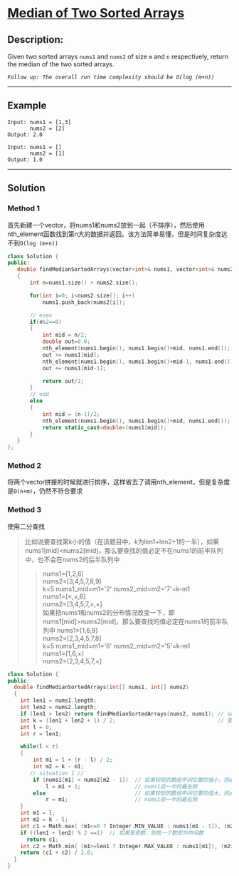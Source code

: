 # [Median of Two Sorted Arrays](https://leetcode.com/problems/median-of-two-sorted-arrays/)

## Description:
Given two sorted arrays `nums1` and `nums2` of size `m` and `n` respectively, return the median of the two sorted arrays.

*`Follow up: The overall run time complexity should be O(log (m+n))`*

 ---
 ## Example
 ```
 Input: nums1 = [1,3]
        nums2 = [2]
 Output: 2.0
 ```
 ```
 Input: nums1 = []
        nums2 = [1]
 Output: 1.0
 ```
 
 ---
 ## Solution
 ### Method 1
 首先新建一个vector，将nums1和nums2放到一起（不排序），然后使用nth_element函数找到第n大的数据并返回。该方法简单易懂，但是时间复杂度达不到`O(log (m+n))`
 ```c++
class Solution {
public:
    double findMedianSortedArrays(vector<int>& nums1, vector<int>& nums2) 
    {
        int n=nums1.size() + nums2.size();

        for(int i=0; i<nums2.size(); i++)
            nums1.push_back(nums2[i]);

        // even
        if(n%2==0)
        {
            int mid = n/2;
            double out=0.0;
            nth_element(nums1.begin(), nums1.begin()+mid, nums1.end());
            out += nums1[mid];
            nth_element(nums1.begin(), nums1.begin()+mid-1, nums1.end());
            out += nums1[mid-1];

            return out/2;
        }
        // odd
        else
        {
            int mid = (n-1)/2;
            nth_element(nums1.begin(), nums1.begin()+mid, nums1.end());
            return static_cast<double>(nums1[mid]);
        }
    }
};
 ```
 
### Method 2
将两个vector拼接的时候就进行排序，这样省去了调用nth_element，但是复杂度是`O(n+m)`，仍然不符合要求
 
### Method 3
使用二分查找
> 比如说要查找第k小的值（在该题目中，k为len1+len2+1的一半），如果nums1[mid]<nums2[mid]，那么要查找的值必定不在nums1的前半队列中，也不会在nums2的后半队列中
>> nums1=[1,2,6]<br/>
>> nums2=[3,4,5,7,8,9]<br/>
>> k=5    nums1_mid=m1='2'    nums2_mid=m2='7'=k-m1<br/>
>> nums1=[×,×,6]<br/>
>> nums2=[3,4,5,7,×,×]<br/>
> 如果把nums1和nums2的分布情况改变一下，即nums1[mid]>nums2[mid]，那么要查找的值必定在nums1的前半队列中
>> nums1=[1,6,9]<br/>
>> nums2=[2,3,4,5,7,8]<br/>
>> k=5    nums1_mid=m1='6'    nums2_mid=m2='5'=k-m1<br/>
>> nums1=[1,6,×]<br/>
>> nums2=[2,3,4,5,7,×]<br/>
```c++
class Solution {
public:
  double findMedianSortedArrays(int[] nums1, int[] nums2) 
  {
    int len1 = nums1.length;
    int len2 = nums2.length;
    if (len1 > len2) return findMedianSortedArrays(nums2, nums1); // 以nums1较短为例，如果nums1更长，则调换一下
    int k = (len1 + len2 + 1) / 2;                                // 要查找的第k小的值
    int l = 0;
    int r = len1;

    while(l < r)
    {
        int m1 = l + (r - l) / 2;      
        int m2 = k - m1;
       // situation 1 //
        if (nums1[m1] < nums2[m2 - 1])  // 如果较短的数组中间位置的值小，则必定不会在该数组前一半出现要求的值，所以只查找后一半
            l = m1 + 1;                 // nums1后一半的最左侧
        else                            // 如果较短的数组中间位置的值大，则必定出现在
            r = m1;                     // nums1前一半的最右侧
    }
    int m1 = l;
    int m2 = k - l;
    int c1 = Math.max( (m1<=0 ? Integer.MIN_VALUE : nums1[m1 - 1]), (m2<=0 ? Integer.MIN_VALUE: nums2[m2 - 1]));
    if ((len1 + len2) % 2 ==1)  // 如果是奇数，则找一个数即为中间数
      return c1;
    int c2 = Math.min( (m1>=len1 ? Integer.MAX_VALUE : nums1[m1]), (m2>=len2 ? Integer.MAX_VALUE : nums2[m2]));
    return (c1 + c2) / 2.0;
  }
}
```
